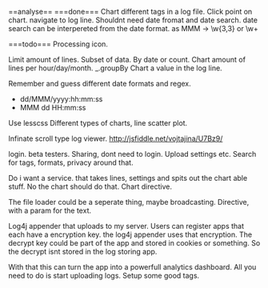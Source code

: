 ==analyse==
===done===
Chart different tags in a log file.
Click point on chart. navigate to log line.
Shouldnt need date fromat and date search.
	date search can be interpereted from the date format.
	as MMM -> \w{3,3} or \w+

===todo===
Processing icon.

Limit amount of lines. Subset of data. By date or count.
Chart amount of lines per hour/day/month. _.groupBy
Chart a value in the log line.

Remember and guess different date formats and regex.
* dd/MMM/yyyy:hh:mm:ss
* MMM dd HH:mm:ss



Use lesscss
Different types of charts, line scatter plot.

Infinate scroll type log viewer. http://jsfiddle.net/vojtajina/U7Bz9/

login. beta testers.
Sharing, dont need to login. Upload settings etc.
Search for tags, formats, privacy around that.

Do i want a service. that takes lines, settings and spits out the chart able stuff.
No the chart should do that.
Chart directive.

The file loader could be a seperate thing, maybe broadcasting. Directive, with a param for the text.


Log4j appender that uploads to my server.
Users can register apps that each have a encryption key.
the log4j appender uses that encryption.
The decrypt key could be part of the app and stored in cookies or something. So the decrypt isnt stored in the log storing app.
	
With that this can turn the app into a powerfull analytics dashboard.
All you need to do is start uploading logs.
Setup some good tags.
